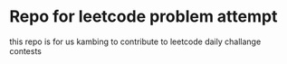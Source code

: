 # Repo for leetcode problem attempt

this repo is for us kambing to contribute to leetcode daily challange contests

